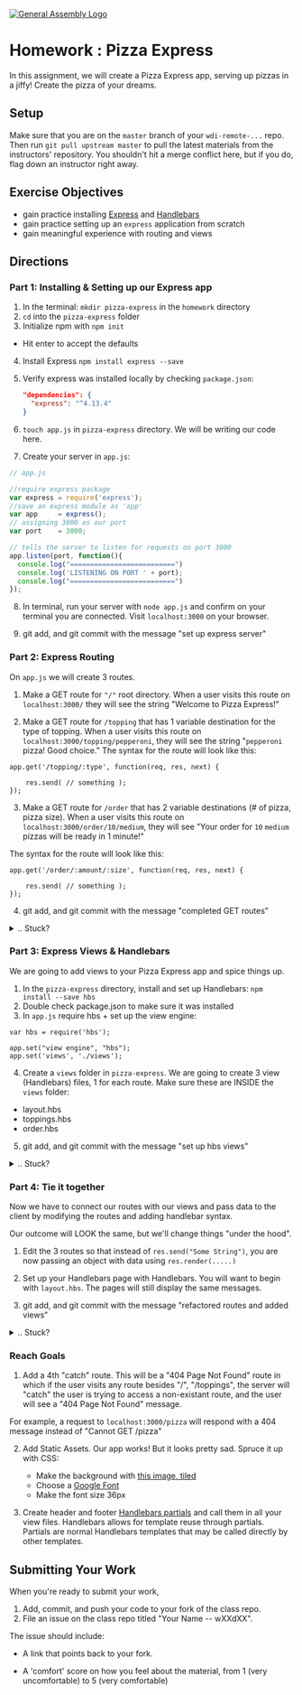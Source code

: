 [![General Assembly Logo](https://camo.githubusercontent.com/1a91b05b8f4d44b5bbfb83abac2b0996d8e26c92/687474703a2f2f692e696d6775722e636f6d2f6b6538555354712e706e67)](https://generalassemb.ly/education/web-development-immersive)

# Homework : Pizza Express

In this assignment, we will create a Pizza Express app, serving up pizzas in a jiffy! Create the pizza of your dreams.

## Setup

Make sure that you are on the `master` branch of your `wdi-remote-...` repo.
Then run `git pull upstream master` to pull the latest materials from the
instructors' repository. You shouldn't hit a merge conflict here, but if you do,
flag down an instructor right away.

## Exercise Objectives

- gain practice installing [Express](http://expressjs.com/) and [Handlebars](http://Handlebarsjs.com/)
- gain practice setting up an `express` application from scratch
- gain meaningful experience with routing and views


## Directions

### Part 1: Installing & Setting up our Express app

1. In the terminal: `mkdir pizza-express` in the `homework` directory
2. `cd` into the `pizza-express` folder
3. Initialize npm with `npm init`
  - Hit enter to accept the defaults
4. Install Express `npm install express --save`
5. Verify express was installed locally by checking `package.json`:

   ```json
   "dependencies": {
     "express": "^4.13.4"
   }
   ```

6. `touch app.js` in `pizza-express` directory. We will be writing our code here.
7. Create your server in `app.js`:

  ```javascript
  // app.js

  //require express package
  var express = require('express');
  //save an express module as 'app'
  var app     = express();
  // assigning 3000 as our port
  var port    = 3000;

  // tells the server to listen for requests on port 3000
  app.listen(port, function(){
    console.log("==========================")
    console.log('LISTENING ON PORT ' + port);
    console.log("==========================")
  });

```
8. In terminal, run your server with `node app.js` and confirm on your terminal you are connected. Visit `localhost:3000` on your browser.

9. git add, and git commit with the message "set up express server"

### Part 2: Express Routing
On `app.js` we will create 3 routes.

1. Make a GET route for `"/"` root directory. When a user visits this route on `localhost:3000/` they will see the string "Welcome to Pizza Express!"

2. Make a GET route for `/topping` that has 1 variable destination for the type of topping. When a user visits this route on `localhost:3000/topping/pepperoni`, they will see the string "`pepperoni` pizza! Good choice." The syntax for the route will look like this:

  ```
  app.get('/topping/:type', function(req, res, next) {

      res.send( // something );
  });
  ```

3. Make a GET route for `/order` that has 2 variable destinations (# of pizza, pizza size). When a user visits this route on `localhost:3000/order/10/medium`, they will see "Your order for `10` `medium` pizzas will be ready in 1 minute!"

The syntax for the route will look like this:

  ```
  app.get('/order/:amount/:size', function(req, res, next) {

      res.send( // something );
  });
  ```

4. git add, and git commit with the message "completed GET routes"

<details><summary>.. Stuck?</summary>
- If you're running your app with `node app.js`, don't forget to restart your terminal to view new changes. You can do this with `ctrl + c` to close node, and run `node app.js` again.

- To avoid the manual shutting on/off of your node server, you can use nodemon. Just make sure your javascript file in `package.json` matches with `app.js`

- You will be sending a string ex: `res.send("Some message")`

- Don't forget you can debug by console.logging inside your routes. All server-side console.logs are visible in the terminal only.
</details>

### Part 3: Express Views & Handlebars
We are going to add views to your Pizza Express app and spice things up.

1. In the `pizza-express` directory, install and set up Handlebars: `npm install --save hbs`
2. Double check package.json to make sure it was installed
3. In `app.js` require hbs + set up the view engine:

  ```
  var hbs = require('hbs');

  app.set("view engine", "hbs");
  app.set('views', './views');
  ```

4. Create a `views` folder in `pizza-express`. We are going to create 3 view (Handlebars) files, 1 for each route. Make sure these are INSIDE the `views` folder:
  - layout.hbs
  - toppings.hbs
  - order.hbs

5. git add, and git commit with the message "set up hbs views"

<details><summary>.. Stuck?</summary>
- Make sure you installed Handlebars properly with `npm install hbs --save` in the correct (current working) directory `pizza-express`

- Make sure your folder structure is correctly set up. It should look something like this:

  ```
  > pizza-express
    > node_modules
    > views
       - layout.hbs
       - toppings.hbs
       - order.hbs
    - app.js
    - package.json

    // Note:
    // > denotes directory
    // - denotes file
  ```
- Check your file extension names. It should be `.hbs` not `.html`

- Did you save your files after making changes?

- Did you restart your server after making changes?
</details>


### Part 4: Tie it together
Now we have to connect our routes with our views and pass data to the client by modifying the routes and adding handlebar syntax.

Our outcome will LOOK the same, but we'll change things "under the hood".

1. Edit the 3 routes so that instead of `res.send("Some String")`, you are now passing an object with data using `res.render(.....)`

2. Set up your Handlebars page with Handlebars. You will want to begin with `layout.hbs`. The pages will still display the same messages.

3. git add, and git commit with the message "refactored routes and added views"

<details><summary>.. Stuck?</summary>
- Make sure Parts 1-3 are airtight.
- Refer to the lesson's markdown for syntax and double check your syntax
- Did you restart your server after making changes?
</details>


### Reach Goals
1. Add a 4th "catch" route. This will be a "404 Page Not Found" route in which if the user visits any route besides "/", "/toppings", the server will "catch" the user is trying to access a non-existant route, and the user will see a "404 Page Not Found" message.

For example, a request to `localhost:3000/pizza` will respond with a 404 message instead of "Cannot GET /pizza"

2. Add Static Assets. Our app works! But it looks pretty sad. Spruce it up with CSS:
   - Make the background with [this image, tiled](https://s-media-cache-ak0.pinimg.com/originals/36/10/06/3610062ed612bf558fc08ed252fe6241.jpg)
   - Choose a [Google Font](https://fonts.google.com/)
   - Make the font size 36px

3. Create header and footer [Handlebars partials](http://handlebarsjs.com/partials.html) and call them in all your view files. Handlebars allows for template reuse through partials. Partials are normal Handlebars templates that may be called directly by other templates.

## Submitting Your Work

  When you're ready to submit your work,

  1.  Add, commit, and push your code to your fork of the class repo.
  2.  File an issue on the class repo titled "Your Name -- wXXdXX".

  The issue should include:

  -   A link that points back to your fork.

  -   A 'comfort' score on how you feel about the material, from 1 (very
      uncomfortable) to 5 (very comfortable)
